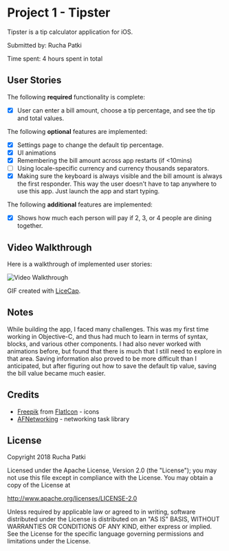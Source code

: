 # Project 1 - Tipster

Tipster is a tip calculator application for iOS.

Submitted by: Rucha Patki

Time spent: 4 hours spent in total

## User Stories

The following **required** functionality is complete:

* [x] User can enter a bill amount, choose a tip percentage, and see the tip and total values.

The following **optional** features are implemented:
* [x] Settings page to change the default tip percentage.
* [x] UI animations
* [x] Remembering the bill amount across app restarts (if <10mins)
* [ ] Using locale-specific currency and currency thousands separators.
* [x] Making sure the keyboard is always visible and the bill amount is always the first responder. This way the user doesn't have to tap anywhere to use this app. Just launch the app and start typing.

The following **additional** features are implemented:

- [x] Shows how much each person will pay if 2, 3, or 4 people are dining together.


## Video Walkthrough

Here is a walkthrough of implemented user stories:

<img src='https://i.imgur.com/92TDomf.gif' title='Video Walkthrough' width='' alt='Video Walkthrough' />

GIF created with [LiceCap](http://www.cockos.com/licecap/).

## Notes

While building the app, I faced many challenges. This was my first time working in Objective-C, and thus had much to learn in terms of syntax, blocks, and various other components. I had also never worked with animations before, but found that there is much that I still need to explore in that area. Saving information also proved to be more difficult than I anticipated, but after figuring out how to save the default tip value, saving the bill value became much easier.

## Credits

- [Freepik](https://www.freepik.com/) from [FlatIcon](www.flaticon.com) - icons
- [AFNetworking](https://github.com/AFNetworking/AFNetworking) - networking task library

## License

Copyright 2018 Rucha Patki

Licensed under the Apache License, Version 2.0 (the "License");
you may not use this file except in compliance with the License.
You may obtain a copy of the License at

http://www.apache.org/licenses/LICENSE-2.0

Unless required by applicable law or agreed to in writing, software
distributed under the License is distributed on an "AS IS" BASIS,
WITHOUT WARRANTIES OR CONDITIONS OF ANY KIND, either express or implied.
See the License for the specific language governing permissions and
limitations under the License.
